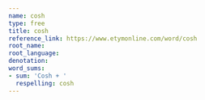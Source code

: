```yaml
---
name: cosh
type: free
title: cosh
reference_link: https://www.etymonline.com/word/cosh
root_name: 
root_language: 
denotation: 
word_sums:
- sum: 'Cosh + '
  respelling: cosh
---
```

